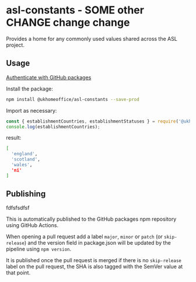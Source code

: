 # asl-constants - SOME other CHANGE change change

Provides a home for any commonly used values shared across the ASL project.

## Usage

[Authenticate with GitHub packages](https://docs.github.com/en/packages/working-with-a-github-packages-registry/working-with-the-npm-registry#authenticating-with-a-personal-access-token)

Install the package:

```bash
npm install @ukhomeoffice/asl-constants --save-prod
```

Import as necessary:

```js
const { establishmentCountries, establishmentStatuses } = require('@ukhomeoffice/asl-constants');
console.log(establishmentCountries);
```

result:
```bash
[
  'england',
  'scotland',
  'wales',
  'ni'
]
```

## Publishing

fdfsfsdfsf

This is automatically published to the GitHub packages npm repository using GitHub Actions.

When opening a pull request add a label `major`, `minor` or `patch` (or `skip-release`) and the version field in package.json will be updated by the pipeline using `npm version`.

It is published once the pull request is merged if there is no `skip-release` label on the pull request, the SHA is also tagged with the SemVer value at that point.
